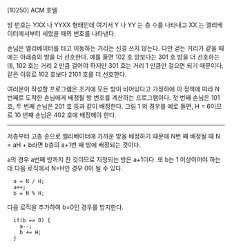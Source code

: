 [10250] ACM 호텔

방 번호는 YXX 나 YYXX 형태인데 여기서 Y 나 YY 는 층 수를 나타내고 XX 는 엘리베이터에서부터 세었을 때의 번호를 나타낸다. 

손님은 엘리베이터를 타고 이동하는 거리는 신경 쓰지 않는다. 다만 걷는 거리가 같을 때에는 아래층의 방을 더 선호한다. 예를 들면 102 호 방보다는 301 호 방을 더 선호하는데, 102 호는 거리 2 만큼 걸어야 하지만 301 호는 거리 1 만큼만 걸으면 되기 때문이다. 같은 이유로 102 호보다 2101 호를 더 선호한다.

여러분이 작성할 프로그램은 초기에 모든 방이 비어있다고 가정하에 이 정책에 따라 N 번째로 도착한 손님에게 배정될 방 번호를 계산하는 프로그램이다. 첫 번째 손님은 101 호, 두 번째 손님은 201 호 등과 같이 배정한다. 그림 1 의 경우를 예로 들면, H = 6이므로 10 번째 손님은 402 호에 배정해야 한다.

---------------------------------------------------------------------------------------------------------

저층부터 고층 순으로 엘리베이터에 가까운 방을 배정하기 때문에 N번 째 배정될 때 N = aH + b라면 b층의 a+1번 째 방에 배정되는 것이다.


a의 경우 a번째 방까지 찬 것이므로 지정되는 방은 a+1이다.
또 b는 1 이상이어야 하는데 다음 로직에서 N=H인 경우 0이 될 수 있다.
```
  a = N / H;
  a++;
  b = N % H;
```

다음 로직을 추가하여 b=0인 경우를 방지한다.
```
  if(b == 0) {
    a--;
    b += H;
  }
```
  

